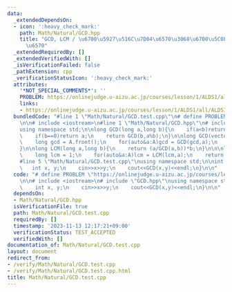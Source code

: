 ```yaml
---
data:
  _extendedDependsOn:
  - icon: ':heavy_check_mark:'
    path: Math/Natural/GCD.hpp
    title: "GCD, LCM / \u6700\u5927\u516C\u7D04\u6570\u3068\u6700\u5C0F\u516C\u500D\
      \u6570"
  _extendedRequiredBy: []
  _extendedVerifiedWith: []
  _isVerificationFailed: false
  _pathExtension: cpp
  _verificationStatusIcon: ':heavy_check_mark:'
  attributes:
    '*NOT_SPECIAL_COMMENTS*': ''
    PROBLEM: https://onlinejudge.u-aizu.ac.jp/courses/lesson/1/ALDS1/all/ALDS1_1_B
    links:
    - https://onlinejudge.u-aizu.ac.jp/courses/lesson/1/ALDS1/all/ALDS1_1_B
  bundledCode: "#line 1 \"Math/Natural/GCD.test.cpp\"\n# define PROBLEM \"https://onlinejudge.u-aizu.ac.jp/courses/lesson/1/ALDS1/all/ALDS1_1_B\"\
    \n\n# include <iostream>\n#line 1 \"Math/Natural/GCD.hpp\"\n# include <vector>\n\
    using namespace std;\n\nlong GCD(long a,long b){\n    if(a<b)return GCD(b,a);\n\
    \    if(b==0)return a;\n    return GCD(b,a%b);\n}\n\nlong GCD(vector<long>&A){\n\
    \    long gcd = A.front();\n    for(auto&a:A)gcd = GCD(gcd,a);\n    return gcd;\n\
    }\n\nlong LCM(long a,long b){\n    return (a/GCD(a,b))*b;\n}\n\n\nlong LCM(vector<long>&A){\n\
    \    long lcm = 1;\n    for(auto&a:A)lcm = LCM(lcm,a);\n    return lcm;\n}\n\n\
    #line 5 \"Math/Natural/GCD.test.cpp\"\nusing namespace std;\n\nint main(){\n \
    \   int x, y;\n    cin>>x>>y;\n    cout<<GCD(x,y)<<endl;\n}\n\n"
  code: "# define PROBLEM \"https://onlinejudge.u-aizu.ac.jp/courses/lesson/1/ALDS1/all/ALDS1_1_B\"\
    \n\n# include <iostream>\n# include \"GCD.hpp\"\nusing namespace std;\n\nint main(){\n\
    \    int x, y;\n    cin>>x>>y;\n    cout<<GCD(x,y)<<endl;\n}\n\n"
  dependsOn:
  - Math/Natural/GCD.hpp
  isVerificationFile: true
  path: Math/Natural/GCD.test.cpp
  requiredBy: []
  timestamp: '2023-11-13 12:17:21+09:00'
  verificationStatus: TEST_ACCEPTED
  verifiedWith: []
documentation_of: Math/Natural/GCD.test.cpp
layout: document
redirect_from:
- /verify/Math/Natural/GCD.test.cpp
- /verify/Math/Natural/GCD.test.cpp.html
title: Math/Natural/GCD.test.cpp
---
```

